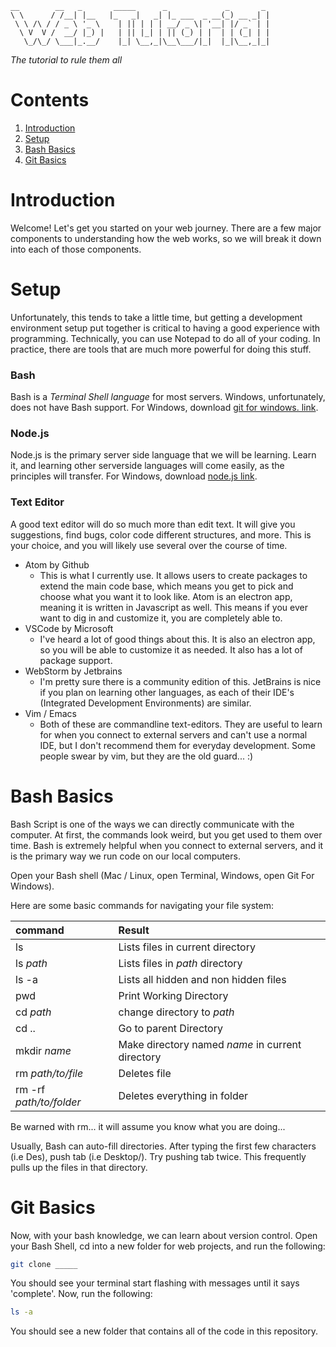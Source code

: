 ```
__        __   _       _____      _             _       _
\ \      / /__| |__   |_   _|   _| |_ ___  _ __(_) __ _| |
 \ \ /\ / / _ \ '_ \    | || | | | __/ _ \| '__| |/ _` | |
  \ V  V /  __/ |_) |   | || |_| | || (_) | |  | | (_| | |
   \_/\_/ \___|_.__/    |_| \__,_|\__\___/|_|  |_|\__,_|_|
```
*The tutorial to rule them all*

# Contents

1. [Introduction](#intro)
1. [Setup](#setup)
1. [Bash Basics](#bashbasics)
1. [Git Basics]('#gitbasics')

<a id='intro'></a>
# Introduction

Welcome! Let's get you started on your web journey. There are a few major components to understanding how the web works, so we will break it down into each of those components.

<a id='setup'></a>
# Setup

Unfortunately, this tends to take a little time, but getting a development environment setup put together is critical to having a good experience with programming. Technically, you can use Notepad to do all of your coding. In practice, there are tools that are much more powerful for doing this stuff.

### Bash

Bash is a *Terminal Shell language* for most servers. Windows, unfortunately, does not have Bash support. For Windows, download [git for windows. link](https://gitforwindows.org).

### Node.js

Node.js is the primary server side language that we will be learning. Learn it, and learning other serverside languages will come easily, as the principles will transfer. For Windows, download [node.js link]('https://nodejs.org/en/download/').

### Text Editor

A good text editor will do so much more than edit text. It will give you suggestions, find bugs, color code different structures, and more. This is your choice, and you will likely use several over the course of time.

* Atom by Github
  * This is what I currently use. It allows users to create packages to extend the main code base, which means you get to pick and choose what you want it to look like. Atom is an electron app, meaning it is written in Javascript as well. This means if you ever want to dig in and customize it, you are completely able to.
* VSCode by Microsoft
  * I've heard a lot of good things about this. It is also an electron app, so you will be able to customize it as needed. It also has a lot of package support.
* WebStorm by Jetbrains
  * I'm pretty sure there is a community edition of this. JetBrains is nice if you plan on learning other languages, as each of their IDE's (Integrated Development Environments) are similar.
* Vim / Emacs
  * Both of these are commandline text-editors. They are useful to learn for when you connect to external servers and can't use a normal IDE, but I don't recommend them for everyday development. Some people swear by vim, but they are the old guard... :)

<a id='bashbasics'></a>
# Bash Basics

Bash Script is one of the ways we can directly communicate with the computer. At first, the commands look weird, but you get used to them over time. Bash is extremely helpful when you connect to external servers, and it is the primary way we run code on our local computers.

Open your Bash shell (Mac / Linux, open Terminal, Windows, open Git For Windows).

Here are some basic commands for navigating your file system:

| command                 | Result                                           |
|:----------------------- |:------------------------------------------------ |
| ls                      | Lists files in current directory                 |
| ls *path*               | Lists files in *path* directory                  |
| ls -a                   | Lists all hidden and non hidden files            |
| pwd                     | Print Working Directory                          |
| cd *path*               | change directory to *path*                       |
| cd ..                   | Go to parent Directory                           |
| mkdir *name*            | Make directory named *name* in current directory |
| rm *path/to/file*       | Deletes file                                     |
| rm -rf *path/to/folder* | Deletes everything in folder                     |

Be warned with rm... it will assume you know what you are doing...

Usually, Bash can auto-fill directories. After typing the first few characters (i.e Des), push tab (i.e Desktop/). Try pushing tab twice. This frequently pulls up the files in that directory.

<a id='gitbasics'></a>
# Git Basics

Now, with your bash knowledge, we can learn about version control. Open your Bash Shell, cd into a new folder for web projects, and run the following:

```sh
git clone _____
```

You should see your terminal start flashing with messages until it says 'complete'. Now, run the following:

```sh
ls -a
```

You should see a new folder that contains all of the code in this repository.
